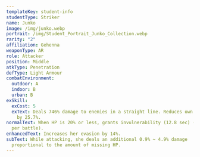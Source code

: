 ```yaml
---
templateKey: student-info
studentType: Striker
name: Junko
image: /img/junko.webp
portrait: /img/Student_Portrait_Junko_Collection.webp
rarity: "2"
affiliation: Gehenna
weaponType: AR
role: Attacker
position: Middle
atkType: Penetration
defType: Light Armour
combatEnvironment:
  outdoor: A
  indoor: B
  urban: B
exSkill:
  exCost: 5
  exText: Deals 746% damage to enemies in a straight line. Reduces own current HP
    by 25.7%.
normalText: When HP is 20% or less, grants invulnerability (12.8 sec) (Only once
  per battle).
enhancedText: Increases her evasion by 14%.
subText: While attacking, she deals an additional 0.9% ~ 4.9% damage
  proportional to the amount of missing HP.
---
```

